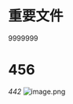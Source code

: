 # 重要文件


9999999
 
# 456
*442*
![image.png](https://gitee.com/xiaojinliaqi/img/raw/master/202504102029947.png)
